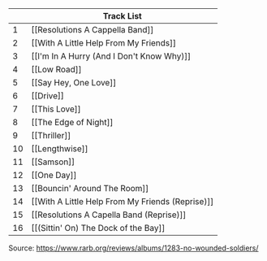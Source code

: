 
|     | Track List                                       |
| --- | ------------------------------------------------ |
| 1   | [[Resolutions A Cappella Band]]                  |
| 2   | [[With A Little Help From My Friends]]           |
| 3   | [[I'm In A Hurry (And I Don't Know Why)]]        |
| 4   | [[Low Road]]                                     |
| 5   | [[Say Hey, One Love]]                            |
| 6   | [[Drive]]                                        |
| 7   | [[This Love]]                                    |
| 8   | [[The Edge of Night]]                            |
| 9   | [[Thriller]]                                     |
| 10  | [[Lengthwise]]                                   |
| 11  | [[Samson]]                                       |
| 12  | [[One Day]]                                      |
| 13  | [[Bouncin' Around The Room]]                     |
| 14  | [[With A Little Help From My Friends (Reprise)]] |
| 15  | [[Resolutions A Capella Band (Reprise)]]         |
| 16  | [[(Sittin' On) The Dock of the Bay]]             |
Source: https://www.rarb.org/reviews/albums/1283-no-wounded-soldiers/ 